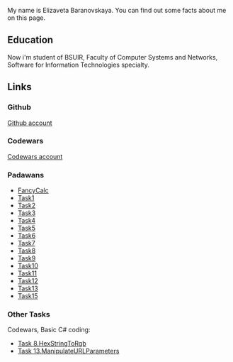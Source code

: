 
My name is Elizaveta Baranovskaya. You can find out some facts about me on this page.

## Education

Now i'm student of BSUIR, Faculty of Computer Systems and Networks, Software for Information Technologies specialty.


## Links 

### Github  

[Github account](https://github.com/ylipoho)

### Codewars

[Codewars account](https://www.codewars.com/users/ylipoho)

### Padawans 

 - [FancyCalc](https://github.com/ylipoho/FancyCalc)
 - [Task1](https://github.com/ylipoho/PadawansTask1) 
 - [Task2](https://github.com/ylipoho/PadawansTask2) 
 - [Task3](https://github.com/ylipoho/PadawansTask3) 
 - [Task4](https://github.com/ylipoho/PadawansTask4) 
 - [Task5](https://github.com/ylipoho/PadawansTask5)
 - [Task6](https://github.com/ylipoho/PadawansTask6) 
 - [Task7](https://github.com/ylipoho/PadawansTask7) 
 - [Task8](https://github.com/ylipoho/PadawansTask8)
 - [Task9](https://github.com/ylipoho/PadawansTask9)
 - [Task10](https://github.com/ylipoho/PadawansTask10) 
 - [Task11](https://github.com/ylipoho/PadawansTask11)
 - [Task12](https://github.com/ylipoho/PadawansTask12) 
 - [Task13](https://github.com/ylipoho/PadawansTask13) 
 - [Task15](https://github.com/ylipoho/PadawansTask15)
 
### Other Tasks
  Codewars, Basic C# coding: 
  - [Task 8.HexStringToRgb](https://github.com/ylipoho/HexStringToRgb)
  - [Task 13.ManipulateURLParameters](https://github.com/ylipoho/ManipulateUrlParameters)
